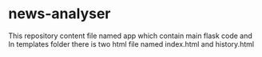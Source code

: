 # news-analyser

This repository content file named app which contain main flask code
and 
In templates folder there is two html file named  index.html and history.html
